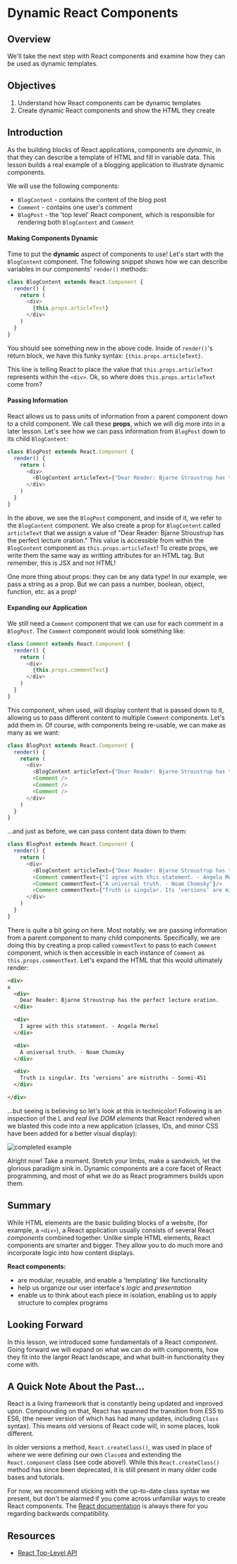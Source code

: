 # Dynamic React Components


## Overview

We'll take the next step with React components and examine how they can be used
as dynamic templates.


## Objectives

1. Understand how React components can be dynamic templates
2. Create dynamic React components and show the HTML they create


## Introduction

As the building blocks of React applications, components are _dynamic_, in that
they can describe a template of HTML and fill in variable data. This lesson
builds a real example of a blogging application to illustrate dynamic
components.

We will use the following components:
  - `BlogContent` - contains the content of the blog post
  - `Comment` - contains one user's comment
  - `BlogPost` - the 'top level' React component, which is responsible for rendering both
`BlogContent` and `Comment`


#### Making Components Dynamic

Time to put the **dynamic** aspect of components to use! Let's start with the
`BlogContent` component. The following snippet shows how we can describe
variables in our components' `render()` methods:

```javascript
class BlogContent extends React.Component {
  render() {
    return (
      <div>
        {this.props.articleText}
      </div>  
    )
  }
}
```

You should see something new in the above code. Inside of `render()`'s return
block, we have this funky syntax: `{this.props.articleText}`. 

This line is telling React to place the value that `this.props.articleText`
represents within the `<div>`. Ok, so where does `this.props.articleText` come
from?


#### Passing Information

React allows us to pass units of information from a parent component down to a
child component. We call these **props**, which we will dig more into in a later lesson.
Let's see how we can pass information from `BlogPost` down to its child
`BlogContent`:

```javascript
class BlogPost extends React.Component {
  render() {
    return (
      <div>
        <BlogContent articleText={"Dear Reader: Bjarne Stroustrup has the perfect lecture oration."}/>
      </div>
    )
  }
}
```
 
In the above, we see the `BlogPost` component, and inside of it, we refer to the `BlogContent` component. We also create a prop for `BlogContent` called `articleText` that we assign a value of "Dear Reader: Bjarne Stroustrup has the perfect lecture oration." This value is accessible from within the
`BlogContent` component as `this.props.articleText`! To create props, we write them the same way as writting attributes for an HTML tag. But remember, this is JSX and not HTML! 

One more thing about props: they can be any data type! In our example, we pass a string as a prop. But we can pass a number, boolean, object, function, etc. as a prop! 

#### Expanding our Application

We still need a `Comment` component that we can use for each comment in a
`BlogPost`. The `Comment` component would look something like:

```javascript
class Comment extends React.Component {
  render() {
    return (
      <div>
        {this.props.commentText}
      </div>
    )
  }
}
```

This component, when used, will display content that is passed down to it,
allowing us to pass different content to multiple `Comment` components.  Let's
add them in. Of course, with components being re-usable, we can make as many as
we want:

```javascript
class BlogPost extends React.Component {
  render() {
    return (
      <div>
        <BlogContent articleText={"Dear Reader: Bjarne Stroustrup has the perfect lecture oration."}/>
        <Comment />
        <Comment />
        <Comment />
      </div>
    )
  }
}
```

...and just as before, we can pass content data down to them:


```javascript
class BlogPost extends React.Component {
  render() {
    return (
      <div>
        <BlogContent articleText={"Dear Reader: Bjarne Stroustrup has the perfect lecture oration."}/>
        <Comment commentText={"I agree with this statement. - Angela Merkel"}/>
        <Comment commentText={"A universal truth. - Noam Chomsky"}/>
        <Comment commentText={"Truth is singular. Its ‘versions’ are mistruths. - Sonmi-451"}/>
      </div>
    )
  }
}
```

There is quite a bit going on here. Most notably, we are passing information
from a parent component to many child components. Specifically, we are doing this by creating a prop called `commentText` to pass to each `Comment` component, which is then accessible in each instance of `Comment` as `this.props.commentText`. Let's expand the HTML that
this would ultimately render:

```html
<div>
x
  <div>
    Dear Reader: Bjarne Stroustrup has the perfect lecture oration.
  </div>

  <div>
    I agree with this statement. - Angela Merkel
  </div>

  <div>
    A universal truth. - Noam Chomsky
  </div>

  <div>
    Truth is singular. Its ‘versions’ are mistruths - Sonmi-451
  </div>

</div>
```

...but seeing is believing so let's look at this in technicolor! Following is an
inspection of the L and _real live DOM elements_ that React rendered when we
blasted this code into a new application (classes, IDs, and minor CSS have been
added for a better visual display):

<img src="https://curriculum-content.s3.amazonaws.com/react/completed-example-dynamic-components.gif" alt="completed example" />


Alright now! Take a moment. Stretch your limbs, make a sandwich, let the
glorious paradigm sink in. Dynamic components are a core facet of React
programming, and most of what we do as React programmers builds upon them.


## Summary

While HTML elements are the basic building blocks of a website, (for
example, a `<div>`), a React application usually consists of several React
_components_ combined together. Unlike simple HTML elements, React components
are smarter and bigger. They allow you to do much more and incorporate logic
into how content displays.

**React components:**
  - are modular, reusable, and enable a 'templating' like functionality
  - help us organize our user interface's _logic_ and _presentation_
  - enable us to think about each piece in isolation, enabling us to apply structure to complex programs


## Looking Forward

In this lesson, we introduced some fundamentals of a React component. Going
forward we will expand on what we can do with components, how they fit into the
larger React landscape, and what built-in functionality they come with.


## A Quick Note About the Past...

React is a living framework that is constantly being updated and improved upon.
Compounding on that, React has spanned the transition from ES5 to ES6, (the
newer version of which has had many updates, including `Class` syntax). This
means old versions of React code will, in some places, look different.

In older versions a method, `React.createClass()`, was used in place of where we
were defining our own `Class`es and extending the `React.component` class (see
code above!). While this `React.createClass()` method has since been deprecated,
it is still present in many older code bases and tutorials.

For now, we recommend sticking with the up-to-date class syntax we present, but
don't be alarmed if you come across unfamiliar ways to create React components.
The [React documentation][old-react] is always there for you regarding backwards
compatibility.

## Resources
- [React Top-Level API](https://reactjs.org/docs/react-api.html)

[old-react]: https://reactjs.org/docs/react-without-es6.html
[react-component]: https://reactjs.org/docs/components-and-props.html
[bjarne-stroustrup]: https://www.youtube.com/watch?v=JBjjnqG0BP8
